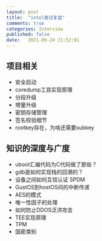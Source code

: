 ```yaml
---
layout: post
title:  "intel面试复盘"
comments: true
categories: Interview
published: false
date:   2021-09-24 21:52:01
---
```


## 项目相关
* 安全启动
* coredump工具实现原理
* 分段升级
* 增量升级
* 密钥存储管理
* 签名校验细节
* rootkey存在，为啥还需要subkey

## 知识的深度与广度
* uboot汇编代码为C代码做了那些？
* gdb是如何实现栈的回溯的？
* 设备之间如何互信认证  SPDM
* GustOS到hostOS间的中断传递
* AES的模式
* 唯一性因子的处理
* 如何防止DDOS泛洪攻击
* TEE实现原理
* TPM
* 国密类别

